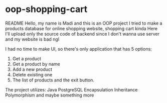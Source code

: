 # oop-shopping-cart
README
Hello, my name is Madi and this is an OOP project
I tried to make a products database for online shopping website, shopping cart kinda
Here I'll upload only the source code of backend since I don't wanna use server and my website is bad ngl

I had no time to make UI, so there's only application that has 5 options:
  1. Get a product
  2. Get a product by name
  3. Add a new product
  4. Delete existing one
  5. The list of products
 and the exit button.

The project utilizes:
  Java
  PostgreSQL
  Encapsulation
  Inheritance
  Polymorphism
  and maybe something more
